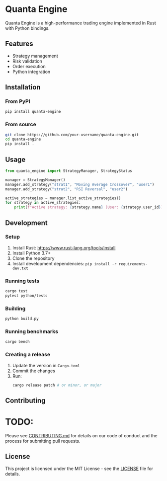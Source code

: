 # Quanta Engine

Quanta Engine is a high-performance trading engine implemented in Rust with Python bindings.

## Features

- Strategy management
- Risk validation
- Order execution
- Python integration

## Installation

### From PyPI

```bash
pip install quanta-engine
```

### From source

```bash
git clone https://github.com/your-username/quanta-engine.git
cd quanta-engine
pip install .
```

## Usage

```python
from quanta_engine import StrategyManager, StrategyStatus

manager = StrategyManager()
manager.add_strategy("strat1", "Moving Average Crossover", "user1")
manager.add_strategy("strat2", "RSI Reversal", "user2")

active_strategies = manager.list_active_strategies()
for strategy in active_strategies:
    print(f"Active strategy: {strategy.name} (User: {strategy.user_id})")
```

## Development

### Setup

1. Install Rust: https://www.rust-lang.org/tools/install
2. Install Python 3.7+
3. Clone the repository
4. Install development dependencies: `pip install -r requirements-dev.txt`

### Running tests

```bash
cargo test
pytest python/tests
```

### Building

```bash
python build.py
```

### Running benchmarks

```bash
cargo bench
```

### Creating a release

1. Update the version in `Cargo.toml`
2. Commit the changes
3. Run:
   ```bash
   cargo release patch # or minor, or major
   ```

## Contributing

# TODO:
Please see [CONTRIBUTING.md](CONTRIBUTING.md) for details on our code of conduct and the process for submitting pull requests.


## License

This project is licensed under the MIT License - see the [LICENSE](LICENSE) file for details.